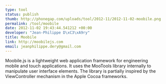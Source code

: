 ```yaml
---
type: tool
status: publish
thumb: http://phonegap.com/uploads/tool/2012-11/2012-11-02-moobile.png
permalink: /tool/moobile
date: 2012-11-02 19:43:44.541212 +00:00
developer: "Jean-Philippe D\xC3\xA9ry"
title: Moobile
link: http://moobilejs.com
email: jeanphilippe.dery@gmail.com
---
```


Moobile.js is a lightweight web application framework for engineering mobile and touch applications. It uses the MooTools library internally to manipulate user interface elements. The library is partially inspired by the ViewController mechanism in the Apple Cocoa frameworks.
